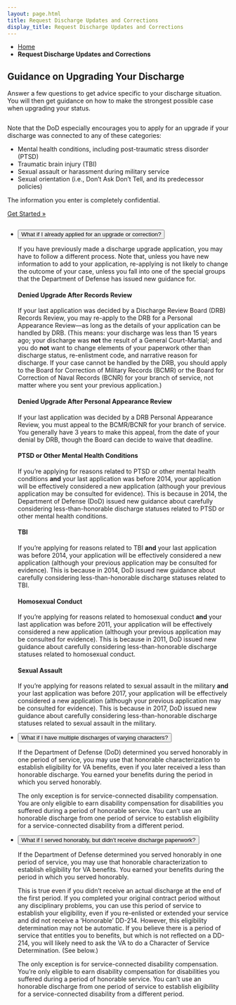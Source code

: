```yaml
---
layout: page.html
title: Request Discharge Updates and Corrections
display_title: Request Discharge Updates and Corrections
---
```

<main itemscope itemtype="http://schema.org/FAQPage" class="faq-page">
  <nav class="va-nav-breadcrumbs">
    <ul class="row va-nav-breadcrumbs-list columns" role="menubar" aria-label="Primary">
      <li><a href="/">Home</a></li>
      <li><strong>Request Discharge Updates and Corrections</strong></li>
    </ul>
  </nav>
  <div class="row">
    <article class="usa-content columns">
      <h1>Guidance on Upgrading Your Discharge</h1>
      <div class="va-introtext">
        <p>Answer a few questions to get advice specific to your discharge situation. You will then get guidance on how to make the strongest possible case when upgrading your status.</p>
      </div>
      <div class="main home signup" role="main">
        <div class="section main-menu">
          <div class="row">
            <div class="small-12 columns">
              <div>
                <p>
                  Note that the DoD especially encourages you to apply for an upgrade if your discharge was connected to any of these categories:
                </p>
                <ul>
                  <li>Mental health conditions, including post-traumatic stress disorder (PTSD) </li>
                  <li>Traumatic brain injury (TBI)</li>
                  <li>Sexual assault or harassment during military service</li>
                  <li>Sexual orientation (i.e., Don’t Ask Don’t Tell, and its predecessor policies)</li>
                </ul>
                <p>
                  The information you enter is completely confidential.
                </p>
                <p>
                  <a class="usa-button-primary va-button" href="/discharge-wizard">Get Started »</a>
                </p>
              </div>
            </div>
          </div>
          <div class="row">
            <div class="small-12 columns">
              <div class="usa-accordion">
                <ul class="usa-unstyled-list">
                  <li markdown="1" itemscope itemtype="http://schema.org/Question">
                    <button class="usa-button-unstyled usa-accordion-button" aria-controls="dbq1" itemprop="name">What if I already applied for an upgrade or correction?</button>
                    <div id="dbq1" class="usa-accordion-content" itemprop="acceptedAnswer" itemscope itemtype="http://schema.org/Answer">
                      <div itemprop="text">
                        <p>If you have previously made a discharge upgrade application, you may have to follow a different process. Note that, unless you have new information to add to your application, re-applying is not likely to change the outcome of your case, unless you fall into one of the special groups that the Department of Defense has issued new guidance for.</p>
                        <h4>Denied Upgrade After Records Review</h4>
                        <p>If your last application was decided by a Discharge Review Board (DRB) Records Review, you may re-apply to the DRB for a Personal Appearance Review—as long as the details of your application can be handled by DRB. (This means: your discharge was less than 15 years ago; your discharge was <strong>not</strong> the result of a General Court-Martial; and you do <strong>not</strong> want to change elements of your paperwork other than discharge status, re-enlistment code, and narrative reason for discharge. If your case cannot be handled by the DRB, you should apply to the Board for Correction of Military Records (BCMR) or the Board for Correction of Naval Records (BCNR) for your branch of service, not matter where you sent your previous application.)</p>
                        <h4>Denied Upgrade After Personal Appearance Review</h4>
                        <p>If your last application was decided by a DRB Personal Appearance Review, you must appeal to the BCMR/BCNR for your branch of service. You generally have 3 years to make this appeal, from the date of your denial by DRB, though the Board can decide to waive that deadline.</p>
                        <h4>PTSD or Other Mental Health Conditions</h4>
                        <p>If you’re applying for reasons related to PTSD or other mental health conditions <strong>and</strong> your last application was before 2014, your application will be effectively considered a new application (although your previous application may be consulted for evidence). This is because in 2014, the Department of Defense (DoD) issued new guidance about carefully considering less-than-honorable discharge statuses related to PTSD or other mental health conditions.</p>
                        <h4>TBI</h4>
                        <p>If you’re applying for reasons related to TBI <strong>and</strong> your last application was before 2014, your application will be effectively considered a new application (although your previous application may be consulted for evidence). This is because in 2014, DoD issued new guidance about carefully considering less-than-honorable discharge statuses related to TBI.</p>
                        <h4>Homosexual Conduct</h4>
                        <p>If you’re applying for reasons related to homosexual conduct <strong>and</strong> your last application was before 2011, your application will be effectively considered a new application (although your previous application may be consulted for evidence). This is because in 2011, DoD issued new guidance about carefully considering less-than-honorable discharge statuses related to homosexual conduct.</p>
                        <h4>Sexual Assault</h4>
                        <p>If you’re applying for reasons related to sexual assault in the military <strong>and</strong> your last application was before 2017, your application will be effectively considered a new application (although your previous application may be consulted for evidence). This is because in 2017, DoD issued new guidance about carefully considering less-than-honorable discharge statuses related to sexual assault in the military.</p>
                      </div>
                    </div>
                  </li>
                  <li markdown="1" itemscope itemtype="http://schema.org/Question">
                    <button class="usa-button-unstyled usa-accordion-button" aria-controls="dbq2" itemprop="name">What if I have multiple discharges of varying characters?</button>
                    <div id="dbq2" class="usa-accordion-content" itemprop="acceptedAnswer" itemscope itemtype="http://schema.org/Answer">
                      <div itemprop="text">
                        <p>If the Department of Defense (DoD) determined you served honorably in one period of service, you may use that honorable characterization to establish eligibility for VA benefits, even if you later received a less than honorable discharge. You earned your benefits during the period in which you served honorably.</p>
                        <p>The only exception is for service-connected disability compensation. You are only eligible to earn disability compensation for disabilities you suffered during a period of honorable service. You can’t use an honorable discharge from one period of service to establish eligibility for a service-connected disability from a different period.</p>
                      </div>
                    </div>
                  </li>
                  <li markdown="1" itemscope itemtype="http://schema.org/Question">
                    <button class="usa-button-unstyled usa-accordion-button" aria-controls="dbq3" itemprop="name">What if I served honorably, but didn’t receive discharge paperwork?</button>
                    <div id="dbq3" class="usa-accordion-content" itemprop="acceptedAnswer" itemscope itemtype="http://schema.org/Answer">
                      <div itemprop="text">
                        <p>If the Department of Defense determined you served honorably in one period of service, you may use that honorable characterization to establish eligibility for VA benefits. You earned your benefits during the period in which you served honorably.</p>
                        <p>This is true even if you didn’t receive an actual discharge at the end of the first period. If you completed your original contract period without any disciplinary problems, you can use this period of service to establish your eligibility, even if you re-enlisted or extended your service and did not receive a ‘Honorable’ DD-214. However, this eligibility determination may not be automatic. If you believe there is a period of service that entitles you to benefits, but which is not reflected on a DD-214, you will likely need to ask the VA to do a Character of Service Determination. (See below.)</p>
                        <p>The only exception is for service-connected disability compensation. You’re only eligible to earn disability compensation for disabilities you suffered during a period of honorable service. You can’t use an honorable discharge from one period of service to establish eligibility for a service-connected disability from a different period.</p>
                      </div>
                    </div>
                  </li>
                </ul>
              </div>
            </div>
          </div>
        </div>
      </div>
    </article>
  </div>
</main>


<script src="https://standards.usa.gov/assets/js/vendor/uswds.min.js" type="text/javascript"></script>
<script type="text/javascript">
(function() {
  var openAccordion = function(id) {
    document.querySelector('[aria-controls="' + id + '"]').setAttribute('aria-expanded', true);
    document.getElementById(id).setAttribute('aria-hidden', false);
  }

  switch(window.location.hash) {
    case '#why-verify':
      openAccordion('dbq3');
      break;
    case '#what-is-idme':
      openAccordion('dbq7');
      break;
  }
})();
</script>
